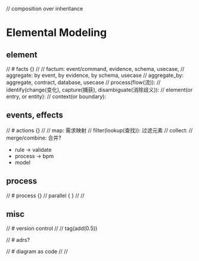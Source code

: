 // composition over inheritance
# Elemental Modeling

## element 

// # facts {}
//
// factum: event/command, evidence, schema, usecase,
// aggregate: by event, by evidence, by schema, usecase
// aggregate_by: aggregate, contract, database, usecase
// process(flow(流)):
// identify(change(变化), capture(捕获), disambiguate(消除歧义)):
// element(or entry, or entity):
// context(or boundary):

## events, effects

// # actions {}
//
// map: 需求映射
// filter(lookup(查找)): 过滤元素
// collect: 
// merge/combine: 合并?

- rule -> validate
- process -> bpm
- model

## process

// # process {}
// parallel { }
//
//

## misc

// # version control
//
// tag(add(0.5))


// # adrs?

// # diagram as code
// 
// 